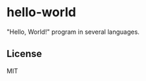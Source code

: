 hello-world
========== 
"Hello, World!" program in several languages.

License
----------------
MIT
